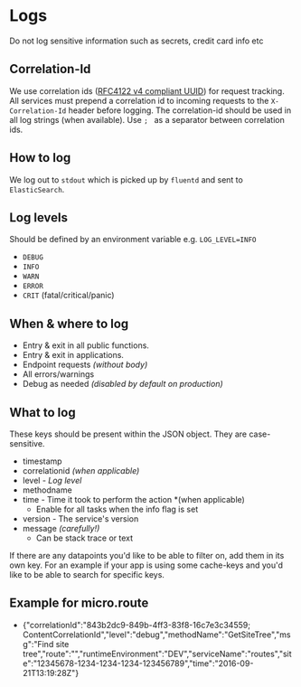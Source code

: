 # Logs

Do not log sensitive information such as secrets, credit card info etc

## Correlation-Id
We use correlation ids ([RFC4122 v4 compliant UUID](https://tools.ietf.org/html/rfc4122)) for request tracking. All services must prepend a correlation id to incoming requests to the `X-Correlation-Id` header before logging. The correlation-id should be used in all log strings (when available). Use `; ` as a separator between correlation ids.

## How to log
We log out to `stdout` which is picked up by `fluentd` and sent to `ElasticSearch`.


## Log levels
Should be defined by an environment variable e.g. `LOG_LEVEL=INFO`

- `DEBUG`
- `INFO`
- `WARN`
- `ERROR`
- `CRIT` (fatal/critical/panic)


## When & where to log
- Entry & exit in all public functions.
- Entry & exit in applications.
- Endpoint requests *(without body)*
- All errors/warnings
- Debug as needed *(disabled by default on production)*


## What to log

These keys should be present within the JSON object.  They are case-sensitive.   

- timestamp
- correlationid *(when applicable)*
- level - *Log level*
- methodname
- time - Time it took to perform the action  *(when applicable)
  - Enable for all tasks when the info flag is set 
- version - The service's version
- message *(carefully!)*
  - Can be stack trace or text

If there are any datapoints you'd like to be able to filter on, add them in its own key.  For an example if your app is using some cache-keys and you'd like to be able to search for specific keys.

## Example for micro.route 
 - {"correlationId":"843b2dc9-849b-4ff3-83f8-16c7e3c34559; ContentCorrelationId","level":"debug","methodName":"GetSiteTree","msg":"Find site tree","route":"","runtimeEnvironment":"DEV","serviceName":"routes","site":"12345678-1234-1234-1234-123456789","time":"2016-09-21T13:19:28Z"}
